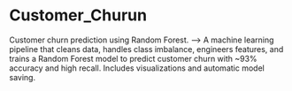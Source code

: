 # Customer_Churun
Customer churn prediction using Random Forest. --> A machine learning pipeline that cleans data, handles class imbalance, engineers features, and trains a Random Forest model to predict customer churn with ~93% accuracy and high recall. Includes visualizations and automatic model saving.
